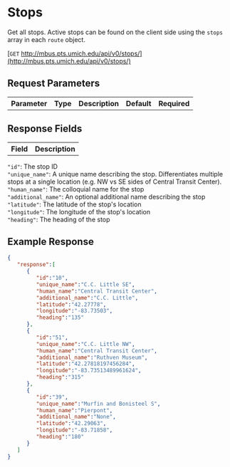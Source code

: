 # Stops

Get all stops. Active stops can be found on the client side using the `stops` array in each `route` object.

[`GET` http://mbus.pts.umich.edu/api/v0/stops/](http://mbus.pts.umich.edu/api/v0/stops/)

## Request Parameters

<table>
<th>Parameter</th>
<th>Type</th>
<th>Description</th>
<th>Default</th>
<th>Required</th>
</table>

## Response Fields

<table>
<th>Field</th>
<th>Description</th>
</table>

`"id"`: The stop ID  
`"unique_name"`: A unique name describing the stop. Differentiates multiple stops at a single location (e.g. NW vs SE sides of Central Transit Center).  
`"human_name"`: The colloquial name for the stop  
`"additional_name"`: An optional additional name describing the stop  
`"latitude"`: The latitude of the stop's location  
`"longitude"`: The longitude of the stop's location  
`"heading"`: The heading of the stop  

## Example Response

```json
{
   "response":[
      {
         "id":"10",
         "unique_name":"C.C. Little SE",
         "human_name":"Central Transit Center",
         "additional_name":"C.C. Little",
         "latitude":"42.27778",
         "longitude":"-83.73503",
         "heading":"135"
      },
      {
         "id":"51",
         "unique_name":"C.C. Little NW",
         "human_name":"Central Transit Center",
         "additional_name":"Ruthven Museum",
         "latitude":"42.27818197456284",
         "longitude":"-83.73513489961624",
         "heading":"315"
      },
      {
         "id":"39",
         "unique_name":"Murfin and Bonisteel S",
         "human_name":"Pierpont",
         "additional_name":"None",
         "latitude":"42.29063",
         "longitude":"-83.71858",
         "heading":"180"
      }
   ]
}
```
